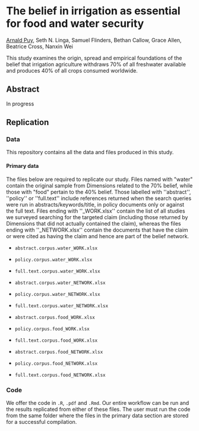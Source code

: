 
# The belief in irrigation as essential for food and water security

[Arnald Puy](https://www.arnaldpuy.com/), Seth N. Linga, Samuel Flinders, Bethan Callow, Grace Allen, Beatrice Cross, Nanxin Wei

This study examines the origin, spread and empirical foundations of the belief that irrigation agriculture withdraws 70% of all 
freshwater available and produces 40% of all crops consumed worldwide.

## Abstract

In progress

## Replication

### Data

This repository contains all the data and files produced in this study.

#### Primary data

The files below are required to replicate our study. Files named with "water" contain the 
original sample from Dimensions related to the 70% belief, while those with "food" pertain 
to the 40% belief. Those labelled with ''abstract'', ''policy'' or ''full.text'' include
references returned when the search queries were run in abstracts/keywords/title, in policy
documents only or against the full text. Files ending with ''_WORK.xlsx'' contain the list 
of all studies we surveyed searching for the targeted claim (including those returned
by Dimensions that did not actually contained the claim), whereas the files ending with 
''_NETWORK.xlsx'' contain the documents that have the claim or were cited as having the claim 
and hence are part of the belief network. 

* `abstract.corpus.water_WORK.xlsx`   
* `policy.corpus.water_WORK.xlsx`      
* `full.text.corpus.water_WORK.xlsx`  

* `abstract.corpus.water_NETWORK.xlsx` 
* `policy.corpus.water_NETWORK.xlsx`  
* `full.text.corpus.water_NETWORK.xlsx` 

* `abstract.corpus.food_WORK.xlsx`     
* `policy.corpus.food_WORK.xlsx`       
* `full.text.corpus.food_WORK.xlsx`    

* `abstract.corpus.food_NETWORK.xlsx`  
* `policy.corpus.food_NETWORK.xlsx`     
* `full.text.corpus.food_NETWORK.xlsx`

### Code

We offer the code in `.R`, `.pdf` and `.Rmd`. Our entire workflow can be run and the results replicated from either of these files.
The user must run the code from the same folder where the files in the primary data section are stored for a successful compilation.
